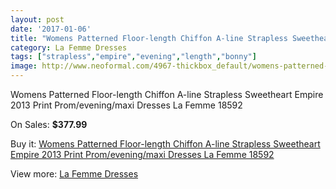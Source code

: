 ```yaml
---
layout: post
date: '2017-01-06'
title: "Womens Patterned Floor-length Chiffon A-line Strapless Sweetheart Empire 2013 Print Prom/evening/maxi Dresses La Femme 18592"
category: La Femme Dresses
tags: ["strapless","empire","evening","length","bonny"]
image: http://www.neoformal.com/4967-thickbox_default/womens-patterned-floor-length-chiffon-a-line-strapless-sweetheart-empire-2013-print-prom-evening-maxi-dresses-la-femme-18592.jpg
---
```

Womens Patterned Floor-length Chiffon A-line Strapless Sweetheart Empire 2013 Print Prom/evening/maxi Dresses La Femme 18592

On Sales: **$377.99**
<a href="https://www.neoformal.com/en/la-femme-dresses/1834-womens-patterned-floor-length-chiffon-a-line-strapless-sweetheart-empire-2013-print-prom-evening-maxi-dresses-la-femme-18592.html"><amp-img layout="responsive" width="600" height="600" src="//www.neoformal.com/4967-thickbox_default/womens-patterned-floor-length-chiffon-a-line-strapless-sweetheart-empire-2013-print-prom-evening-maxi-dresses-la-femme-18592.jpg" alt="Womens Patterned Floor-length Chiffon A-line Strapless Sweetheart Empire 2013 Print Prom/evening/maxi Dresses La Femme 18592 0" /></a>
<a href="https://www.neoformal.com/en/la-femme-dresses/1834-womens-patterned-floor-length-chiffon-a-line-strapless-sweetheart-empire-2013-print-prom-evening-maxi-dresses-la-femme-18592.html"><amp-img layout="responsive" width="600" height="600" src="//www.neoformal.com/4968-thickbox_default/womens-patterned-floor-length-chiffon-a-line-strapless-sweetheart-empire-2013-print-prom-evening-maxi-dresses-la-femme-18592.jpg" alt="Womens Patterned Floor-length Chiffon A-line Strapless Sweetheart Empire 2013 Print Prom/evening/maxi Dresses La Femme 18592 1" /></a>

Buy it: [Womens Patterned Floor-length Chiffon A-line Strapless Sweetheart Empire 2013 Print Prom/evening/maxi Dresses La Femme 18592](https://www.neoformal.com/en/la-femme-dresses/1834-womens-patterned-floor-length-chiffon-a-line-strapless-sweetheart-empire-2013-print-prom-evening-maxi-dresses-la-femme-18592.html "Womens Patterned Floor-length Chiffon A-line Strapless Sweetheart Empire 2013 Print Prom/evening/maxi Dresses La Femme 18592")

View more: [La Femme Dresses](https://www.neoformal.com/en/16-la-femme-dresses "La Femme Dresses")